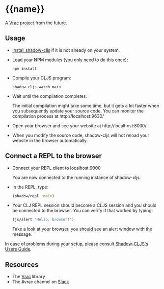 # {{name}}

A [Vrac](https://github.com/green-coder/vrac) project from the future.

## Usage

- [Install shadow-cljs](https://shadow-cljs.github.io/docs/UsersGuide.html#_installation) if it is not already on your system.
- Load your NPM modules (you only need to do this once):
  ```shell script
  npm install
  ```
- Compile your CLJS program:
    ```shell script
    shadow-cljs watch main
    ```
- Wait until the compilation completes.

  The initial compilation might take some time, but it gets a lot faster
  when you subsequently update your source code.
  You can monitor the compilation process at http://localhost:9630/
- Open your browser and see your website at http://localhost:8000/
- When you modify the source code, shadow-cljs will hot reload your website in the browser automatically.

## Connect a REPL to the browser

- Connect your REPL client to localhost:9000

  You are now connected to the running instance of shadow-cljs.
- In the REPL, type:
  ```clojure
  (shadow/repl :main)
  ```
- Your CLJ REPL session should become a CLJS session and you should be connected to the browser.
  You can verify if that worked by typing:
  ```clojure
  (js/alert "Hello, browser!")
  ```
  Take a look at your browser, you should see an alert window with the message.

In case of problems during your setup, please consult
[Shadow-CLJS's Users Guide](https://shadow-cljs.github.io/docs/UsersGuide.html).

## Resources

- The [Vrac](https://github.com/green-coder/vrac) library
- The #vrac channel on [Slack](https://clojurians.slack.com/archives/CNTUMRQ9F)
